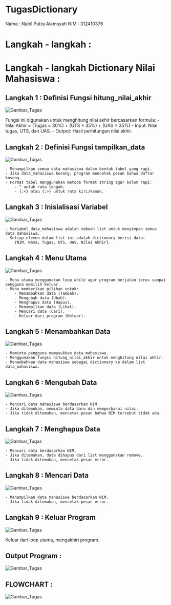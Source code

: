 # TugasDictionary

Nama : Nabil Putra Alamsyah
NIM  : 312410376

# Langkah - langkah :

# Langkah - langkah Dictionary Nilai Mahasiswa :

## Langkah 1 : Definisi Fungsi hitung_nilai_akhir
   
![Gambar_Tugas](./Gambar_Tugas/Gambar1.png)

   Fungsi ini digunakan untuk menghitung nilai akhir berdasarkan formula:
    - Nilai Akhir = (Tugas × 30%) + (UTS × 35%) + (UAS × 35%)
    - Input: Nilai tugas, UTS, dan UAS.
    - Output: Hasil perhitungan nilai akhir.

## Langkah 2 : Definisi Fungsi tampilkan_data

![Gambar_Tugas](./Gambar_Tugas/Gambar2.png)

    - Menampilkan semua data mahasiswa dalam bentuk tabel yang rapi.
    - Jika data_mahasiswa kosong, program mencetak pesan bahwa daftar kosong.
    - Format tabel menggunakan metode format string agar kolom rapi:
        - ^ untuk rata tengah.
        - {:<} atau {:>} untuk rata kiri/kanan.

## Langkah 3 : Inisialisasi Variabel

![Gambar_Tugas](./Gambar_Tugas/Gambar3.png)

    - Variabel data_mahasiswa adalah sebuah list untuk menyimpan semua data mahasiswa.
    - Setiap elemen dalam list ini adalah dictionary berisi data:
        {NIM, Nama, Tugas, UTS, UAS, Nilai Akhir}.

## Langkah 4 : Menu Utama

![Gambar_Tugas](./Gambar_Tugas/Gambar4.png)
    
    - Menu utama menggunakan loop while agar program berjalan terus sampai pengguna memilih keluar.
    - Menu memberikan pilihan untuk:
        - Menambahkan data (Tambah).
        - Mengubah data (Ubah).
        - Menghapus data (Hapus).
        - Menampilkan data (Lihat).
        - Mencari data (Cari).
        - Keluar dari program (Keluar).

## Langkah 5 : Menambahkan Data

![Gambar_Tugas](./Gambar_Tugas/Gambar5.png)

    - Meminta pengguna memasukkan data mahasiswa.
    - Menggunakan fungsi hitung_nilai_akhir untuk menghitung nilai akhir.
    - Menambahkan data mahasiswa sebagai dictionary ke dalam list data_mahasiswa.

## Langkah 6 : Mengubah Data

![Gambar_Tugas](./Gambar_Tugas/Gambar6.png)

    - Mencari data mahasiswa berdasarkan NIM.
    - Jika ditemukan, meminta data baru dan memperbarui nilai.
    - Jika tidak ditemukan, mencetak pesan bahwa NIM tersebut tidak ada.

## Langkah 7 : Menghapus Data

![Gambar_Tugas](./Gambar_Tugas/Gambar7.png)

    - Mencari data berdasarkan NIM.
    - Jika ditemukan, data dihapus dari list menggunakan remove.
    - Jika tidak ditemukan, mencetak pesan error.

## Langkah 8 : Mencari Data

![Gambar_Tugas](./Gambar_Tugas/Gambar8.png)

    - Menampilkan data mahasiswa berdasarkan NIM.
    - Jika tidak ditemukan, mencetak pesan error.

## Langkah 9 : Keluar Program

![Gambar_Tugas](./Gambar_Tugas/Gambar9.png)

Keluar dari loop utama, mengakhiri program.

## Output Program :

![Gambar_Tugas](./Gambar_Tugas/Gambar10.png)

## FLOWCHART :

![Gambar_Tugas](./Gambar_Tugas/Gambar11.png)